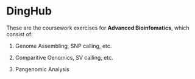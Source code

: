 # DingHub

These are the coursework exercises for **Advanced Bioinfomatics**, which consist of:

1. Genome Assembling, SNP calling, etc.

2. Comparitive Genomics, SV calling, etc.

3. Pangenomic Analysis

